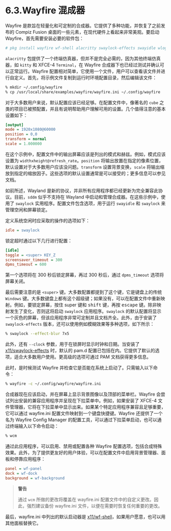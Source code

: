 # 6.3.Wayfire 混成器

Wayfire 是款旨在轻量化和可定制的合成器。它提供了多种功能，并恢复了之前发布的 Compiz Fusion 桌面的一些元素，在现代硬件上看起来非常美观。要启动 Wayfire，首先需要安装必要的软件包：

```sh
# pkg install wayfire wf-shell alacritty swaylock-effects swayidle wlogout kanshi mako wlsunset
```

`alacritty` 包提供了一个终端仿真器，但并不是完全必需的，因为其他终端仿真器，如 `kitty` 和 XFCE-4 `Terminal`，在 Wayfire 合成器下也已经过测试并确认可以正常运行。Wayfire 配置相对简单，它使用一个文件，用户可以查看该文件并进行自定义。首先，将示例文件复制到运行时环境配置目录，然后编辑该文件：

```sh
% mkdir ~/.config/wayfire
% cp /usr/local/share/examples/wayfire/wayfire.ini ~/.config/wayfire
```

对于大多数用户来说，默认配置应该已经足够。在配置文件中，像著名的 `cube` 之类的项目已被预配置，并且有说明帮助用户理解可用的设置。几个值得注意的基本设置如下：

```ini
[output]
mode = 1920x1080@60000
position = 0,0
transform = normal
scale = 1.000000
```

在这个示例中，配置文件中的输出屏幕应该是列出的模式和赫兹。例如，模式应该设置为 `widthxheight@refresh_rate`。`position` 将输出放置在指定的像素位置，默认设置对于大多数用户应该没问题。`transform` 设置背景变换，`scale` 将输出缩放到指定的缩放因子。这些选项的默认设置通常是可以接受的；更多信息可以参见文档。

如前所述，Wayland 是新的协议，并非所有应用程序都已经更新为完全兼容此协议。目前，`sddm` 似乎不支持在 Wayland 中启动和管理合成器。在这些示例中，使用了 `swaylock` 实用程序。配置文件包含选项，用于运行 `swayidle` 和 `swaylock` 来管理空闲和屏幕锁定。

定义系统空闲时应采取的操作的选项如下：

```ini
idle = swaylock
```

锁定超时通过以下几行进行配置：

```ini
[idle]
toggle = <super> KEY_Z
screensaver_timeout = 300
dpms_timeout = 600
```

第一个选项将在 300 秒后锁定屏幕，再过 300 秒后，通过 `dpms_timeout` 选项将屏幕关闭。

最后需要注意的是 `<super>` 键。大多数配置都提到了这个键，它是键盘上的传统 `Windows` 键。大多数键盘上都有这个超级键；如果没有，可以在配置文件中重新映射。例如，要锁定屏幕，按住 super 键和 <kbd>shift</kbd> 键，再按 <kbd>escape</kbd> 键。除非映射发生了变化，否则这将启动 `swaylock` 应用程序。`swaylock` 的默认配置将显示一个灰色的屏幕，但该应用程序非常可定制并且文档齐全。此外，由于安装了 `swaylock-effects` 版本，还可以使用例如模糊效果等多种选项，如下所示：

```sh
% swaylock --effect-blur 7x5
```

此外，还有 `--clock` 参数，用于在锁屏时显示时钟和日期。当安装了 [x11/swaylock-effects](https://cgit.freebsd.org/ports/tree/x11/swaylock-effects/) 时，默认的 pam.d 配置已包括在内。它提供了默认的选项，适合大多数用户使用。更高级的选项可通过 PAM 文档获得更多信息。

此时，是时候测试 Wayfire 并检查它是否能在系统上启动了。只需输入以下命令：

```sh
% wayfire -c ~/.config/wayfire/wayfire.ini
```

合成器现在应该启动，并在屏幕上显示背景图像以及顶部的菜单栏。Wayfire 会尝试列出安装的兼容应用程序并呈现在下拉菜单中。例如，如果安装了 XFCE-4 文件管理器，它将在下拉菜单中显示出来。如果某个特定应用程序兼容且足够重要，它可以通过 wayfire.ini 配置文件映射到一个键盘快捷键。Wayfire 还提供了一个名为 Wayfire Config Manager 的配置工具，可以通过下拉菜单启动，也可以通过终端输入以下命令启动：

```sh
% wcm
```

通过此应用程序，可以启用、禁用或配置各种 Wayfire 配置选项，包括合成特殊效果。此外，为了提供更友好的用户体验，可以在配置文件中启用背景管理器、面板和停靠应用程序：

```ini
panel = wf-panel
dock = wf-dock
background = wf-background
```

>**警告**
>
> 通过 `wcm` 所做的更改将覆盖在 wayfire.ini 配置文件中的自定义更改。因此，强烈建议备份 wayfire.ini 文件，以便在需要时恢复任何重要的更改。

最后，wayfire.ini 中列出的默认启动器是 [x11/wf-shell](https://cgit.freebsd.org/ports/tree/x11/wf-shell/)，如果用户愿意，也可以用其他面板替换它。
